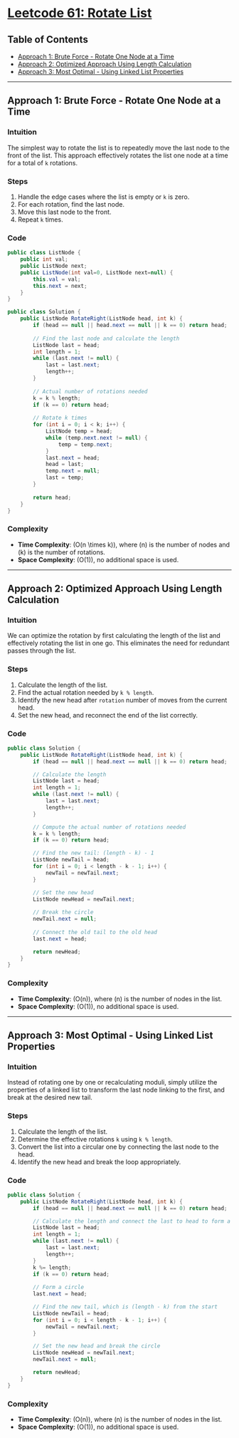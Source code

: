 # [Leetcode 61: Rotate List](https://leetcode.com/problems/rotate-list/)

## Table of Contents
- [Approach 1: Brute Force - Rotate One Node at a Time](#approach-1-brute-force)
- [Approach 2: Optimized Approach Using Length Calculation](#approach-2-optimized-approach-using-length-calculation)
- [Approach 3: Most Optimal - Using Linked List Properties](#approach-3-most-optimal-linked-list-properties)

---

## Approach 1: Brute Force - Rotate One Node at a Time

### Intuition
The simplest way to rotate the list is to repeatedly move the last node to the front of the list. This approach effectively rotates the list one node at a time for a total of `k` rotations.

### Steps
1. Handle the edge cases where the list is empty or `k` is zero.
2. For each rotation, find the last node.
3. Move this last node to the front.
4. Repeat `k` times.

### Code
```csharp
public class ListNode {
    public int val;
    public ListNode next;
    public ListNode(int val=0, ListNode next=null) {
        this.val = val;
        this.next = next;
    }
}

public class Solution {
    public ListNode RotateRight(ListNode head, int k) {
        if (head == null || head.next == null || k == 0) return head;
        
        // Find the last node and calculate the length
        ListNode last = head;
        int length = 1;
        while (last.next != null) {
            last = last.next;
            length++;
        }
        
        // Actual number of rotations needed
        k = k % length;
        if (k == 0) return head;
        
        // Rotate k times
        for (int i = 0; i < k; i++) {
            ListNode temp = head;
            while (temp.next.next != null) {
                temp = temp.next;
            }
            last.next = head;
            head = last;
            temp.next = null;
            last = temp;
        }
        
        return head;
    }
}
```

### Complexity
- **Time Complexity**: \(O(n \times k)\), where \(n\) is the number of nodes and \(k\) is the number of rotations.
- **Space Complexity**: \(O(1)\), no additional space is used.

---

## Approach 2: Optimized Approach Using Length Calculation

### Intuition
We can optimize the rotation by first calculating the length of the list and effectively rotating the list in one go. This eliminates the need for redundant passes through the list.

### Steps
1. Calculate the length of the list.
2. Find the actual rotation needed by `k % length`.
3. Identify the new head after `rotation` number of moves from the current head.
4. Set the new head, and reconnect the end of the list correctly.

### Code
```csharp
public class Solution {
    public ListNode RotateRight(ListNode head, int k) {
        if (head == null || head.next == null || k == 0) return head;

        // Calculate the length
        ListNode last = head;
        int length = 1;
        while (last.next != null) {
            last = last.next;
            length++;
        }

        // Compute the actual number of rotations needed
        k = k % length;
        if (k == 0) return head;

        // Find the new tail: (length - k) - 1
        ListNode newTail = head;
        for (int i = 0; i < length - k - 1; i++) {
            newTail = newTail.next;
        }

        // Set the new head
        ListNode newHead = newTail.next;
        
        // Break the circle
        newTail.next = null;
        
        // Connect the old tail to the old head
        last.next = head;

        return newHead;
    }
}
```

### Complexity
- **Time Complexity**: \(O(n)\), where \(n\) is the number of nodes in the list.
- **Space Complexity**: \(O(1)\), no additional space is used.

---

## Approach 3: Most Optimal - Using Linked List Properties

### Intuition
Instead of rotating one by one or recalculating moduli, simply utilize the properties of a linked list to transform the last node linking to the first, and break at the desired new tail.

### Steps
1. Calculate the length of the list.
2. Determine the effective rotations `k` using `k % length`.
3. Convert the list into a circular one by connecting the last node to the head.
4. Identify the new head and break the loop appropriately.

### Code
```csharp
public class Solution {
    public ListNode RotateRight(ListNode head, int k) {
        if (head == null || head.next == null || k == 0) return head;

        // Calculate the length and connect the last to head to form a loop
        ListNode last = head;
        int length = 1;
        while (last.next != null) {
            last = last.next;
            length++;
        }
        k %= length;
        if (k == 0) return head;
        
        // Form a circle
        last.next = head;

        // Find the new tail, which is (length - k) from the start
        ListNode newTail = head;
        for (int i = 0; i < length - k - 1; i++) {
            newTail = newTail.next;
        }

        // Set the new head and break the circle
        ListNode newHead = newTail.next;
        newTail.next = null;

        return newHead;
    }
}
```

### Complexity
- **Time Complexity**: \(O(n)\), where \(n\) is the number of nodes in the list.
- **Space Complexity**: \(O(1)\), no additional space is used.

